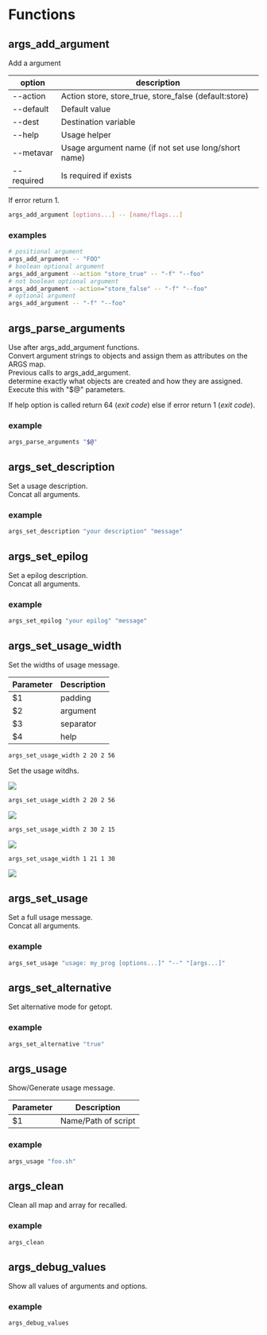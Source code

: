 # Functions

## args_add_argument

Add a argument

|option|description|
|---|---|
|--action|Action store, store_true, store_false (default:store)|
|--default|Default value|
|--dest|Destination variable|
|--help|Usage helper|
|--metavar|Usage argument name (if not set use long/short name)|
|--required|Is required if exists|

If error return 1.

```bash
args_add_argument [options...] -- [name/flags...]
```

### examples

```bash
# positional argument
args_add_argument -- "FOO"
# boolean optional argument
args_add_argument --action "store_true" -- "-f" "--foo"
# not boolean optional argument
args_add_argument --action="store_false" -- "-f" "--foo"
# optional argument
args_add_argument -- "-f" "--foo"
```

## args_parse_arguments

Use after args_add_argument functions.  
Convert argument strings to objects and assign them as attributes on the ARGS map.  
Previous calls to args_add_argument.  
determine exactly what objects are created and how they are assigned.  
Execute this with "$@" parameters.

If help option is called return 64 (*exit code*) else if error return 1 (*exit code*).

### example

```bash
args_parse_arguments "$@"
```

## args_set_description

Set a usage description.  
Concat all arguments.

### example

```bash
args_set_description "your description" "message"
```

## args_set_epilog

Set a epilog description.  
Concat all arguments.

### example

```bash
args_set_epilog "your epilog" "message"
```

## args_set_usage_width

Set the widths of usage message.

|Parameter|Description|
|---|---|
|$1|padding|
|$2|argument|
|$3|separator|
|$4|help|

```bash
args_set_usage_width 2 20 2 56
```

Set the usage witdhs.

<img src="images/headerUsageWidth.drawio.png" />

```bash
args_set_usage_width 2 20 2 56
```

<img src="images/example1UsageWidth.drawio.png" />

```bash
args_set_usage_width 2 30 2 15
```

<img src="images/example2UsageWidth.drawio.png" />

```bash
args_set_usage_width 1 21 1 30
```

<img src="images/example3UsageWidth.drawio.png" />

## args_set_usage

Set a full usage message.  
Concat all arguments.

### example

```bash
args_set_usage "usage: my_prog [options...]" "--" "[args...]"
```

## args_set_alternative

Set alternative mode for getopt.

### example

```bash
args_set_alternative "true"
```

## args_usage

Show/Generate usage message.

|Parameter|Description|
|---|---|
|$1|Name/Path of script|

### example

```bash
args_usage "foo.sh"
```

## args_clean

Clean all map and array for recalled.

### example

```bash
args_clean
```

## args_debug_values

Show all values of arguments and options.

### example

```bash
args_debug_values
```